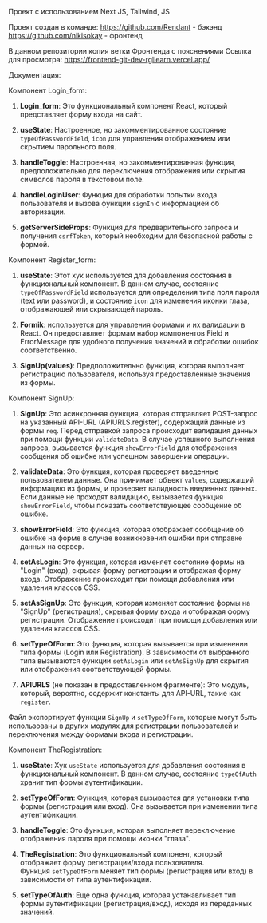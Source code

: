 Проект с использованием Next JS, Tailwind, JS

Проект создан в команде:
https://github.com/Rendant - бэкэнд
https://github.com/nikisokay - фронтенд

В данном репозитории копия ветки Фронтенда с пояснениями
Ссылка для просмотра: https://frontend-git-dev-rgllearn.vercel.app/

Документация:

Компонент Login_form:

1. **Login_form**: Это функциональный компонент React, который представляет форму входа на сайт.

2. **useState**: Настроенное, но закомментированное состояние `typeOfPasswordField`, `icon` для управления отображением или скрытием парольного поля.

3. **handleToggle**: Настроенная, но закомментированная функция, предположительно для переключения отображения или скрытия символов пароля в текстовом поле.

4. **handleLoginUser**: Функция для обработки попытки входа пользователя и вызова функции `signIn` с информацией об авторизации.

5. **getServerSideProps**: Функция для предварительного запроса и получения `csrfToken`, который необходим для безопасной работы с формой.

Компонент Register_form:

1. **useState**: Этот хук используется для добавления состояния в функциональный компонент. В данном случае, состояние `typeOfPasswordField` используется для определения типа поля пароля (text или password), и состояние `icon` для изменения иконки глаза, отображающей или скрывающей пароль.

2. **Formik**: используется для управления формами и их валидации в React. Он предоставляет формам набор компонентов Field и ErrorMessage для удобного получения значений и обработки ошибок соответственно.

3. **SignUp(values)**: Предположительно функция, которая выполняет регистрацию пользователя, используя предоставленные значения из формы.

Компонент SignUp:

1. **SignUp**: Это асинхронная функция, которая отправляет POST-запрос на указанный API-URL (APIURLS.register), содержащий данные из формы `req`. Перед отправкой запроса происходит валидация данных при помощи функции `validateData`. В случае успешного выполнения запроса, вызывается функция `showErrorField` для отображения сообщения об ошибке или успешном завершении операции.

2. **validateData**: Это функция, которая проверяет введенные пользователем данные. Она принимает объект `values`, содержащий информацию из формы, и проверяет валидность введенных данных. Если данные не проходят валидацию, вызывается функция `showErrorField`, чтобы показать соответствующее сообщение об ошибке.

3. **showErrorField**: Это функция, которая отображает сообщение об ошибке на форме в случае возникновения ошибки при отправке данных на сервер.

4. **setAsLogin**: Это функция, которая изменяет состояние формы на "Login" (вход), скрывая форму регистрации и отображая форму входа. Отображение происходит при помощи добавления или удаления классов CSS.

5. **setAsSignUp**: Это функция, которая изменяет состояние формы на "SignUp" (регистрация), скрывая форму входа и отображая форму регистрации. Отображение происходит при помощи добавления или удаления классов CSS.

6. **setTypeOfForm**: Это функция, которая вызывается при изменении типа формы (Login или Registration). В зависимости от выбранного типа вызываются функции `setAsLogin` или `setAsSignUp` для скрытия или отображения соответствующей формы.

7. **APIURLS** (не показан в предоставленном фрагменте): Это модуль, который, вероятно, содержит константы для API-URL, такие как `register`.

Файл экспортирует функции `SignUp` и `setTypeOfForm`, которые могут быть использованы в других модулях для регистрации пользователей и переключения между формами входа и регистрации.

Компонент TheRegistration:

1. **useState**: Хук `useState` используется для добавления состояния в функциональный компонент. В данном случае, состояние `typeOfAuth` хранит тип формы аутентификации.

2. **setTypeOfForm**: Функция, которая вызывается для установки типа формы (регистрация или вход). Она вызывается при изменении типа аутентификации.

3. **handleToggle**: Это функция, которая выполняет переключение отображения пароля при помощи иконки "глаза".

4. **TheRegistration**: Это функциональный компонент, который отображает форму регистрации/входа пользователя.  
Функция `setTypeOfForm` меняет тип формы (регистрация или вход) в зависимости от типа аутентификации.

5. **setTypeOfAuth**: Еще одна функция, которая устанавливает тип формы аутентификации (регистрация/вход), исходя из переданных значений.
